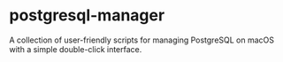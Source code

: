 # postgresql-manager
A collection of user-friendly scripts for managing PostgreSQL on macOS with a simple double-click interface.
